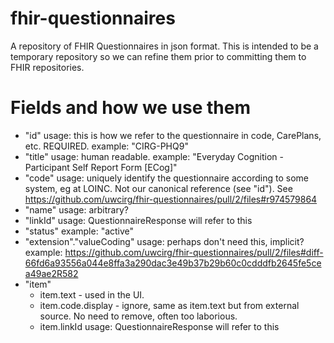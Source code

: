 # fhir-questionnaires
A repository of FHIR Questionnaires in json format. This is intended to be a temporary repository so we can refine them prior to committing them to FHIR repositories.

# Fields and how we use them
- "id"
   usage: this is how we refer to the questionnaire in code, CarePlans, etc.
   REQUIRED.
   example: "CIRG-PHQ9"
- "title"
   usage: human readable.
   example: "Everyday Cognition - Participant Self Report Form [ECog]"
- "code"
   usage: uniquely identify the questionnaire according to some system, eg at LOINC. Not our canonical reference (see "id"). See https://github.com/uwcirg/fhir-questionnaires/pull/2/files#r974579864
- "name"
   usage: arbitrary?
- "linkId"
   usage: QuestionnaireResponse will refer to this
- "status"
   example: "active"
- "extension"."valueCoding"
   usage: perhaps don't need this, implicit?
   example: https://github.com/uwcirg/fhir-questionnaires/pull/2/files#diff-66fd6a93556a044e8ffa3a290dac3e49b37b29b60c0cdddfb2645fe5cea49ae2R582 
- "item"
  - item.text - used in the UI.
  - item.code.display - ignore, same as item.text but from external source. No need to remove, often too laborious.
  - item.linkId
      usage: QuestionnaireResponse will refer to this
